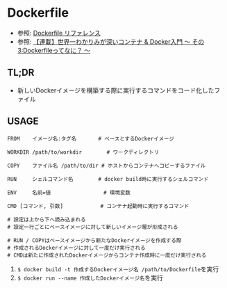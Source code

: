 # Dockerfile
- 参照: [Dockerfile リファレンス](https://docs.docker.jp/engine/reference/builder.html)
- 参照: [【連載】世界一わかりみが深いコンテナ & Docker入門 〜 その3:Dockerfileってなに？ 〜](https://tech-lab.sios.jp/archives/19191)

## TL;DR
- 新しいDockerイメージを構築する際に実行するコマンドをコード化したファイル

## USAGE
```
FROM    イメージ名:タグ名       # ベースとするDockerイメージ

WORKDIR /path/to/workdir        # ワークディレクトリ

COPY    ファイル名 /path/to/dir # ホストからコンテナへコピーするファイル

RUN     シェルコマンド名        # docker build時に実行するシェルコマンド

ENV     名前=値                 # 環境変数

CMD [コマンド, 引数]            # コンテナ起動時に実行するコマンド

# 設定は上から下へ読み込まれる
# 設定一行ごとにベースイメージに対して新しいイメージ層が形成される

# RUN / COPYはベースイメージから新たなDockerイメージを作成する際
# 作成されるDockerイメージに対して一度だけ実行される
# CMDは新たに作成されたDockerイメージからコンテナ作成時に一度だけ実行される
```
1. `$ docker build -t 作成するDockerイメージ名 /path/to/Dockerfile`を実行
2. `$ docker run --name 作成したDockerイメージ名`を実行
